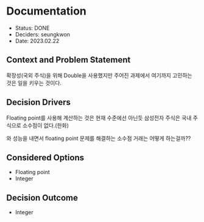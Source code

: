 # Documentation
- Status: DONE
- Deciders: seungkwon
- Date: 2023.02.22

## Context and Problem Statement

확장성(국외 주식)을 위해 Double을 사용했지만 주어진 과제에서 여기까지 고민하는 것은 일을 키우는 것이다.

## Decision Drivers

Floating point를 사용해 계산하는 것은 현재 수준에선 아닌듯
삼성전자 주식은 국내 주식으로 소수점이 없다.(한화)

와 성능을 내면서 floating point 문제를 해결하는 소수점 거래는 어떻게 하는걸까??

## Considered Options

- Floating point
- Integer

## Decision Outcome

- Integer